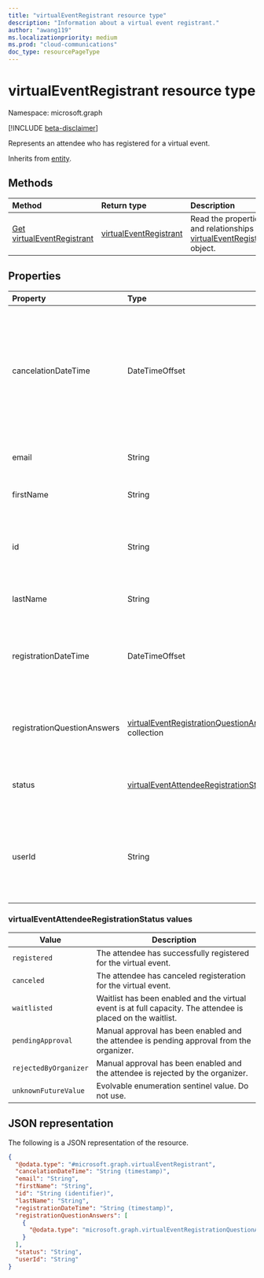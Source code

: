 ```yaml
---
title: "virtualEventRegistrant resource type"
description: "Information about a virtual event registrant."
author: "awang119"
ms.localizationpriority: medium
ms.prod: "cloud-communications"
doc_type: resourcePageType
---
```


# virtualEventRegistrant resource type

Namespace: microsoft.graph

[!INCLUDE [beta-disclaimer](../../includes/beta-disclaimer.md)]

Represents an attendee who has registered for a virtual event.

Inherits from [entity](../resources/entity.md).

## Methods

|Method|Return type|Description|
|:---|:---|:---|
|[Get virtualEventRegistrant](../api/virtualeventregistrant-get.md)|[virtualEventRegistrant](../resources/virtualeventregistrant.md)|Read the properties and relationships of a [virtualEventRegistrant](../resources/virtualeventregistrant.md) object.|

## Properties

|Property|Type|Description|
|:---|:---|:---|
|cancelationDateTime|DateTimeOffset|Time in UTC when the registrant cancels their registration for the virtual event. Only appears when applicable.|
|email|String|Email address of the registrant.|
|firstName|String|First name of the registrant.|
|id|String|Unique identifier of the registrant. Read-only. Inherited from [entity](../resources/entity.md).|
|lastName|String|Last name of the registrant.|
|registrationDateTime|DateTimeOffset|Time in UTC when the registrant registers for the virtual event.|
|registrationQuestionAnswers|[virtualEventRegistrationQuestionAnswer](../resources/virtualeventregistrationquestionanswer.md) collection|The registrant's answer to the registration questions.|
|status|[virtualEventAttendeeRegistrationStatus](#virtualeventattendeeregistrationstatus-values)|Registration status of the registrant. Read-only.|
|userId|String|The registrant's AAD user ID. Only appears when the registrant is registered in AAD.|

### virtualEventAttendeeRegistrationStatus values

| Value | Description |
| ----- | ----------- |
| `registered` | The attendee has successfully registered for the virtual event. |
| `canceled` | The attendee has canceled registeration for the virtual event. |
| `waitlisted` | Waitlist has been enabled and the virtual event is at full capacity. The attendee is placed on the waitlist. |
| `pendingApproval` | Manual approval has been enabled and the attendee is pending approval from the organizer. |
| `rejectedByOrganizer` | Manual approval has been enabled and the attendee is rejected by the organizer. |
| `unknownFutureValue` | Evolvable enumeration sentinel value. Do not use. |

## JSON representation

The following is a JSON representation of the resource.
<!-- {
  "blockType": "resource",
  "keyProperty": "id",
  "@odata.type": "microsoft.graph.virtualEventRegistrant",
  "baseType": "microsoft.graph.entity",
  "openType": false
}
-->
``` json
{
  "@odata.type": "#microsoft.graph.virtualEventRegistrant",
  "cancelationDateTime": "String (timestamp)",
  "email": "String",
  "firstName": "String",
  "id": "String (identifier)",  
  "lastName": "String",
  "registrationDateTime": "String (timestamp)",
  "registrationQuestionAnswers": [
    {
      "@odata.type": "microsoft.graph.virtualEventRegistrationQuestionAnswer"
    }
  ],
  "status": "String",
  "userId": "String"
}
```
